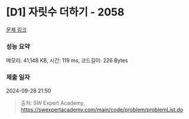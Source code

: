 # [D1] 자릿수 더하기 - 2058 

[문제 링크](https://swexpertacademy.com/main/code/problem/problemDetail.do?contestProbId=AV5QPRjqA10DFAUq) 

### 성능 요약

메모리: 41,148 KB, 시간: 119 ms, 코드길이: 226 Bytes

### 제출 일자

2024-09-28 21:50



> 출처: SW Expert Academy, https://swexpertacademy.com/main/code/problem/problemList.do